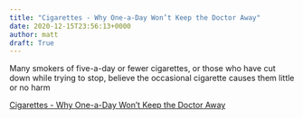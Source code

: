 ```yaml
---
title: "Cigarettes - Why One-a-Day Won’t Keep the Doctor Away"
date: 2020-12-15T23:56:13+0000
author: matt
draft: True
---
```

Many smokers of five-a-day or fewer cigarettes, or those who have cut down while trying to stop, believe the occasional cigarette causes them little or no harm

[ Cigarettes - Why One-a-Day Won’t Keep the Doctor Away ]( https://www.genre.com/knowledge/blog/cigarettes-why-one-a-day-will-not-keep-the-doctor-Away-en.html )
